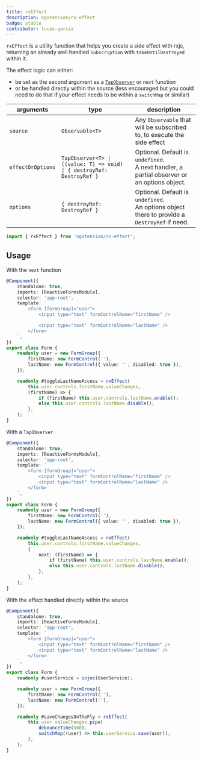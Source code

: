 ```yaml
---
title: rxEffect
description: ngxtension/rx-effect
badge: stable
contributor: lucas-garcia
---
```


`rxEffect` is a utility function that helps you create a side effect with rxjs, returning an already well handled `Subscription` with `takeUntilDestroyed` within it.

The effect logic can either:

- be set as the second argument as a [`TapObserver`](https://rxjs.dev/api/index/interface/TapObserver) or `next` function
- or be handled directly within the source (less encouraged but you could need to do that if your effect needs to be within a `switchMap` or similar)

| arguments         | type                                                                   | description                                                                                     |
| ----------------- | ---------------------------------------------------------------------- | ----------------------------------------------------------------------------------------------- |
| `source`          | `Observable<T>`                                                        | Any `Observable` that will be subscribed to, to execute the side effect                         |
| `effectOrOptions` | `TapObserver<T> \| ((value: T) => void) \| { destroyRef: DestroyRef }` | Optional. Default is `undefined`.<br>A next handler, a partial observer or an options object.   |
| `options`         | `{ destroyRef: DestroyRef }`                                           | Optional. Default is `undefined`.<br>An options object there to provide a `DestroyRef` if need. |

```ts
import { rxEffect } from 'ngxtension/rx-effect';
```

## Usage

With the `next` function

```ts
@Component({
	standalone: true,
	imports: [ReactiveFormsModule],
	selector: 'app-root',
	template: `
		<form [formGroup]="user">
			<input type="text" formControlName="firstName" />

			<input type="text" formControlName="lastName" />
		</form>
	`,
})
export class Form {
	readonly user = new FormGroup({
		firstName: new FormControl(''),
		lastName: new FormControl({ value: '', disabled: true }),
	});

	readonly #toggleLastNameAccess = rxEffect(
		this.user.controls.firstName.valueChanges,
		(firstName) => {
			if (firstName) this.user.controls.lastName.enable();
			else this.user.controls.lastName.disable();
		},
	);
}
```

With a `TapObserver`

```ts
@Component({
	standalone: true,
	imports: [ReactiveFormsModule],
	selector: 'app-root',
	template: `
		<form [formGroup]="user">
			<input type="text" formControlName="firstName" />
			<input type="text" formControlName="lastName" />
		</form>
	`,
})
export class Form {
	readonly user = new FormGroup({
		firstName: new FormControl(''),
		lastName: new FormControl({ value: '', disabled: true }),
	});

	readonly #toggleLastNameAccess = rxEffect(
		this.user.controls.firstName.valueChanges,
		{
			next: (firstName) => {
				if (firstName) this.user.controls.lastName.enable();
				else this.user.controls.lastName.disable();
			},
		},
	);
}
```

With the effect handled directly within the source

```ts
@Component({
	standalone: true,
	imports: [ReactiveFormsModule],
	selector: 'app-root',
	template: `
		<form [formGroup]="user">
			<input type="text" formControlName="firstName" />
			<input type="text" formControlName="lastName" />
		</form>
	`,
})
export class Form {
	readonly #userService = injec(UserService);

	readonly user = new FormGroup({
		firstName: new FormControl(''),
		lastName: new FormControl(''),
	});

	readonly #saveChangesOnTheFly = rxEffect(
		this.user.valueChanges.pipe(
			debounceTime(500),
			switchMap((user) => this.userService.save(user)),
		),
	);
}
```
